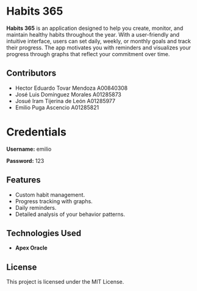  <!DOCTYPE html>
<html lang="en">
<head>
    <meta charset="UTF-8">
    <meta name="viewport" content="width=device-width, initial-scale=1.0">
</head>
<body>
    <h1>Habits 365</h1>
    <p><strong>Habits 365</strong> is an application designed to help you create, monitor, and maintain healthy habits throughout the year. With a user-friendly and intuitive interface, users can set daily, weekly, or monthly goals and track their progress. The app motivates you with reminders and visualizes your progress through graphs that reflect your commitment over time.</p>
    <h2>Contributors</h2>
    <ul>
        <li>Hector Eduardo Tovar Mendoza A00840308</li>
        <li>José Luis Domínguez Morales A01285873</li>
        <li>Josué Iram Tijerina de León A01285977</li>
        <li>Emilio Puga Ascencio A01285821</li>
    </ul>
   <h1>Credentials</h1>
   <p><strong>Username:</strong> emilio</p>
   <p><strong>Password:</strong> 123</p>
    <h2>Features</h2>
    <ul>
        <li>Custom habit management.</li>
        <li>Progress tracking with graphs.</li>
        <li>Daily reminders.</li>
        <li>Detailed analysis of your behavior patterns.</li>
    </ul>
    <h2>Technologies Used</h2>
    <ul>
        <li><strong>Apex Oracle</strong></li>
    </ul>
    <h2>License</h2>
    <p>This project is licensed under the MIT License.</p>
</body>
</html>
